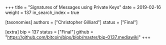 +++
title = "Signatures of Messages using Private Keys"
date = 2019-02-16
weight = 137
in_search_index = true

[taxonomies]
authors = ["Christopher Gilliard"]
status = ["Final"]

[extra]
bip = 137
status = ["Final"]
github = "https://github.com/bitcoin/bips/blob/master/bip-0137.mediawiki"
+++

